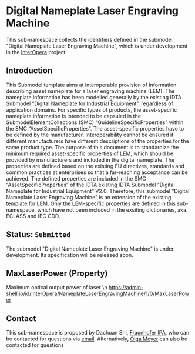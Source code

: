 # Digital Nameplate Laser Engraving Machine

This sub-namespace collects the identifiers defined in the submodel "Digital Nameplate Laser Engraving Machine", which is under development in the [InterOpera](https://interopera.de/teilmodellprojekte/) project.

## Introduction

This Submodel template aims at interoperable provision of information describing asset nameplate for a laser engraving machine (LEM). The nameplate information has been modelled generally by the existing IDTA Submodel “Digital Nameplate for Industrial Equipment”, regardless of application domains. For specific types of products, the asset-specific nameplate information is intended to be capsuled in the SubmodelElementCollections (SMC) “GuidelineSpecificProperties” within the SMC “AssetSpecificProperties”. The asset-specific properties have to be defined by the manufacturer. Interoperability cannot be ensured if different manufacturers have different descriptions of the properties for the same product type. The purpose of this document is to standardize the minimum required asset-specific properties of LEM, which should be provided by manufacturers and included in the digital nameplate.
The properties are defined based on the existing EU directives, standards and common practices at enterprises so that a far-reaching acceptance can be achieved. The defined properties are included in the SMC “AssetSpecificProperties” of the IDTA existing IDTA Submodel “Digital Nameplate for Industrial Equipment” V2.0. Therefore, this submodel "Digital Nameplate Laser Engraving Machine" is an extension of the existing template for LEM. Only the LEM-specific properties are defined in this sub-namespace, which have not been included in the exsiting dictionaries, aka. ECLASS and IEC CDD.

## Status: `Submitted`
The submodel "Digital Nameplate Laser Engraving Machine" is under development. Its specification will be released soon.

## MaxLaserPower (Property)

Maximum optical output power of laser \n
https://admin-shell.io/id/InterOpera/NameplateLaserEngravingMachine/1/0/MaxLaserPower


## Contact

This sub-namespace is proposed by Dachuan Shi, [Fraunhofer IPA](https://www.ipa.fraunhofer.de/en/expertise/digitools-for-manufacturing.html), who can be contacted for questions via [email](mailto:dachuan.shi@ipa.fraunhofer.de). Alternatively, [Olga Meyer](mailto:olga.meyer@ipa.fraunhofer.de) can also be contacted for questions
